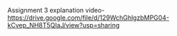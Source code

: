 Assignment 3 explanation video- https://drive.google.com/file/d/129WchGhlgzbMPG04-kCvep_NH8T5QIaJ/view?usp=sharing
